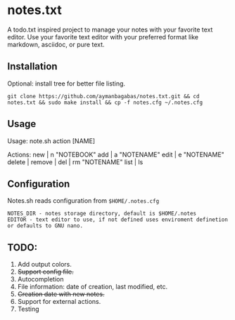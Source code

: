 # notes.txt
A todo.txt inspired project to manage your notes with your favorite text editor.
Use your favorite text editor with your preferred format like markdown, asciidoc, or pure text.

## Installation
Optional: install tree for better file listing.

```
git clone https://github.com/aymanbagabas/notes.txt.git && cd notes.txt && sudo make install && cp -f notes.cfg ~/.notes.cfg
```

## Usage
Usage: note.sh action [NAME]

Actions:
    new | n "NOTEBOOK"
    add | a "NOTENAME"
    edit | e "NOTENAME"
    delete | remove | del | rm "NOTENAME"
    list | ls

## Configuration
Notes.sh reads configuration from `$HOME/.notes.cfg`
```
NOTES_DIR - notes storage directory, default is $HOME/.notes
EDITOR - text editor to use, if not defined uses enviroment definetion or defaults to GNU nano.
```

## TODO:
1. Add output colors.
2. ~~Support config file.~~
3. Autocompletion
4. File information: date of creation, last modified, etc.
5. ~~Creation date with new notes.~~
6. Support for external actions.
7. Testing
